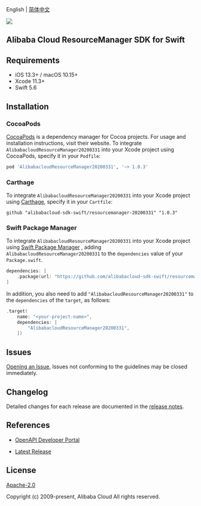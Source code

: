 English | [简体中文](README-CN.md)

![](https://aliyunsdk-pages.alicdn.com/icons/AlibabaCloud.svg)

## Alibaba Cloud ResourceManager SDK for Swift

## Requirements

- iOS 13.3+ / macOS 10.15+
- Xcode 11.3+
- Swift 5.6

## Installation

### CocoaPods

[CocoaPods](https://cocoapods.org) is a dependency manager for Cocoa projects. For usage and installation instructions, visit their website. To integrate `AlibabacloudResourceManager20200331` into your Xcode project using CocoaPods, specify it in your `Podfile`:

```ruby
pod 'AlibabacloudResourceManager20200331', '~> 1.0.3'
```

### Carthage

To integrate `AlibabacloudResourceManager20200331` into your Xcode project using [Carthage](https://github.com/Carthage/Carthage), specify it in your `Cartfile`:

```ogdl
github "alibabacloud-sdk-swift/resourcemanager-20200331" "1.0.3"
```

### Swift Package Manager

To integrate `AlibabacloudResourceManager20200331` into your Xcode project using [Swift Package Manager](https://swift.org/package-manager/) , adding `AlibabacloudResourceManager20200331` to the `dependencies` value of your `Package.swift`.

```swift
dependencies: [
    .package(url: "https://github.com/alibabacloud-sdk-swift/resourcemanager-20200331.git", from: "1.0.3")
]
```

In addition, you also need to add `"AlibabacloudResourceManager20200331"` to the `dependencies` of the `target`, as follows:

```swift
.target(
    name: "<your-project-name>",
    dependencies: [
        "AlibabacloudResourceManager20200331",
    ])
```

## Issues

[Opening an Issue](https://github.com/alibabacloud-sdk-swift/resourcemanager-20200331/issues/new), Issues not conforming to the guidelines may be closed immediately.

## Changelog

Detailed changes for each release are documented in the [release notes](./ChangeLog.txt).

## References

* [OpenAPI Developer Portal](https://next.api.alibabacloud.com/home)
- [Latest Release](https://github.com/alibabacloud-sdk-swift/resourcemanager-20200331)

## License

[Apache-2.0](http://www.apache.org/licenses/LICENSE-2.0)

Copyright (c) 2009-present, Alibaba Cloud All rights reserved.
